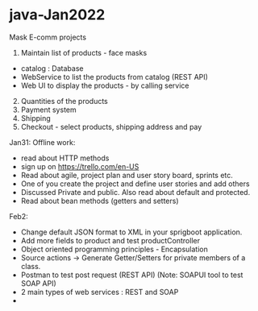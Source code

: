 # java-Jan2022
Mask E-comm projects

1. Maintain list of products - face masks
  - catalog : Database
  - WebService to list the products from catalog (REST API)
  - Web UI to display the products - by calling service
2. Quantities of the products
3. Payment system
4. Shipping
5. Checkout - select products, shipping address and pay


Jan31:
Offline work: 
  - read about HTTP methods 
  - sign up on https://trello.com/en-US
  - Read about agile, project plan and user story board, sprints etc.
  - One of you create the project and define user stories and add others
  - Discussed Private and public. Also read about default and protected.
  - Read about bean methods (getters and setters)

Feb2:
  - Change default JSON format to XML in your sprigboot application.
  - Add more fields to product and test productController
  - Object oriented programming principles - Encapsulation 
  - Source actions -> Generate Getter/Setters for private members of a class.
  - Postman to test post request (REST API)  (Note: SOAPUI tool to test SOAP API)
  - 2 main types of web services : REST and SOAP
  - 